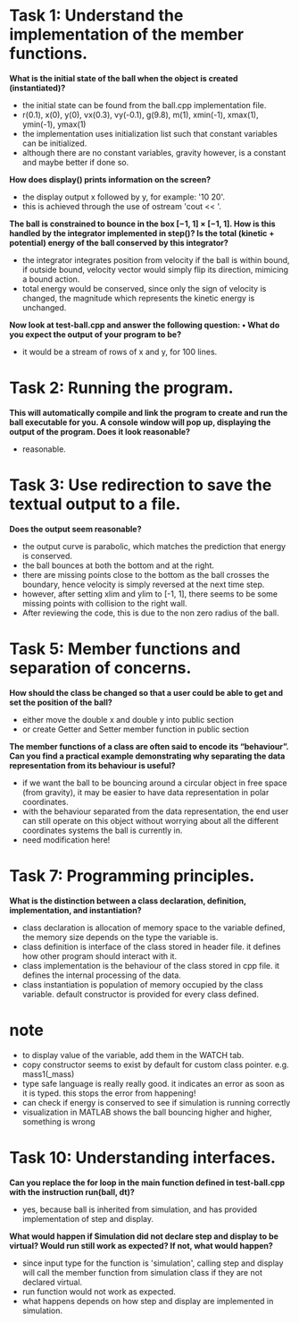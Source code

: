 # Task 1: Understand the implementation of the member functions.

**What is the initial state of the ball when the object is created (instantiated)?**
- the initial state can be found from the ball.cpp implementation file.
- r(0.1), x(0), y(0), vx(0.3), vy(-0.1), g(9.8), m(1), xmin(-1), xmax(1), ymin(-1), ymax(1)
- the implementation uses initialization list such that constant variables can be initialized.
- although there are no constant variables, gravity however, is a constant and maybe better if done so. 



**How does display() prints information on the screen?**
- the display output x followed by y, for example: '10 20'. 
- this is achieved through the use of ostream 'cout << '.


**The ball is constrained to bounce in the box [−1, 1] × [−1, 1]. How is this handled by the integrator implemented in step()? Is the total (kinetic + potential) energy of the ball conserved by this integrator?**
- the integrator integrates position from velocity if the ball is within bound, if outside bound, velocity vector would simply flip its direction, mimicing a bound action.
- total energy would be conserved, since only the sign of velocity is changed, the magnitude which represents the kinetic energy is unchanged.


**Now look at test-ball.cpp and answer the following question: • What do you expect the output of your program to be?**
- it would be a stream of rows of x and y, for 100 lines.





# Task 2: Running the program.

**This will automatically compile and link the program to create and run the ball executable for you. A console window will pop up, displaying the output of the program. Does it look reasonable?**
- reasonable. 






# Task 3: Use redirection to save the textual output to a file. 


**Does the output seem reasonable?**
- the output curve is parabolic, which matches the prediction that energy is conserved. 
- the ball bounces at both the bottom and at the right.
- there are missing points close to the bottom as the ball crosses the boundary, hence velocity is simply reversed at the next time step.
- however, after setting xlim and ylim to [-1, 1], there seems to be some missing points with collision to the right wall. 
- After reviewing the code, this is due to the non zero radius of the ball. 



# Task 5: Member functions and separation of concerns.

**How should the class be changed so that a user could be able to get and set the position of the ball?**
- either move the double x and double y into public section
- or create Getter and Setter member function in public section



**The member functions of a class are often said to encode its “behaviour”. Can you find a practical example demonstrating why separating the data representation from its behaviour is useful?**
- if we want the ball to be bouncing around a circular object in free space (from gravity), it may be easier to have data representation in polar coordinates. 
- with the behaviour separated from the data representation, the end user can still operate on this object without worrying about all the different coordinates systems the ball is currently in.
- need modification here!

# Task 7: Programming principles.

**What is the distinction between a class declaration, definition, implementation, and instantiation?**
- class declaration is allocation of memory space to the variable defined, the memory size depends on the type the variable is.
- class definition is interface of the class stored in header file. it defines how other program should interact with it.
- class implementation is the behaviour of the class stored in cpp file. it defines the internal processing of the data.
- class instantiation is population of memory occupied by the class variable. default constructor is provided for every class defined.  



# note 
- to display value of the variable, add them in the WATCH tab.
- copy constructor seems to exist by default for custom class pointer. e.g. mass1(_mass)
- type safe language is really really good. it indicates an error as soon as it is typed. this stops the error from happening!
- can check if energy is conserved to see if simulation is running correctly
- visualization in MATLAB shows the ball bouncing higher and higher, something is wrong


# Task 10: Understanding interfaces.

**Can you replace the for loop in the main function defined in test-ball.cpp with the instruction run(ball, dt)?**
- yes, because ball is inherited from simulation, and has provided implementation of step and display.


**What would happen if Simulation did not declare step and display to be virtual? Would run still work as expected? If not, what would happen?**
- since input type for the function is 'simulation', calling step and display will call the member function from simulation class if they are not declared virtual.
- run function would not work as expected. 
- what happens depends on how step and display are implemented in simulation. 



